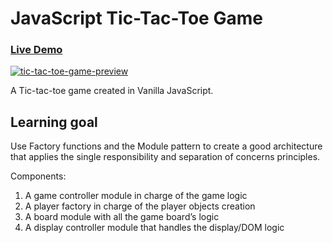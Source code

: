 # JavaScript Tic-Tac-Toe Game

### [Live Demo](https://davidagredano.github.io/tic-tac-toe/)

[![tic-tac-toe-game-preview](https://github.com/davidagredano/tic-tac-toe/assets/118218196/ca782bf4-7806-4297-887f-3cbd740d3740)](https://davidagredano.github.io/tic-tac-toe/)

A Tic-tac-toe game created in Vanilla JavaScript.

## Learning goal

Use Factory functions and the Module pattern to create a good architecture that applies the single responsibility and separation of concerns principles.

Components:

1. A game controller module in charge of the game logic
2. A player factory in charge of the player objects creation
3. A board module with all the game board’s logic
4. A display controller module that handles the display/DOM logic
